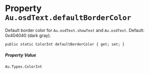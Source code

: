 # Property `Au.osdText.defaultBorderColor`

Default border color for `Au.osdText.showText` and `Au.osdText`. Default: 0x404040 (dark gray).

```
public static ColorInt defaultBorderColor { get; set; }
```

##### Property Value

`Au.Types.ColorInt`